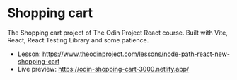 # Shopping cart

The Shopping cart project of The Odin Project React course. Built with Vite, React, React Testing Library and some patience.

- Lesson: https://www.theodinproject.com/lessons/node-path-react-new-shopping-cart
- Live preview: https://odin-shopping-cart-3000.netlify.app/
